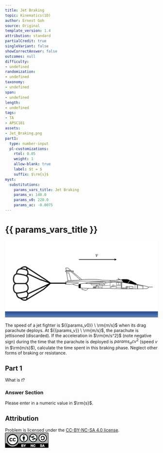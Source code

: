 ```yaml
---
title: Jet Braking
topic: Kinematics(1D)
author: Ernest Goh
source: Original
template_version: 1.4
attribution: standard
partialCredit: true
singleVariant: false
showCorrectAnswer: false
outcomes: null
difficulty:
- undefined
randomization:
- undefined
taxonomy:
- undefined
span:
- undefined
length:
- undefined
tags:
- TA
- APSC181
assets:
- Jet_Braking.png
part1:
  type: number-input
  pl-customizations:
    rtol: 0.05
    weight: 1
    allow-blank: true
    label: $t = $
    suffix: $\rm{s}$
myst:
  substitutions:
    params_vars_title: Jet Braking
    params_v: 140.0
    params_v0: 220.0
    params_ac: -0.0075
---
```

# {{ params_vars_title }}
<img src="Jet_Braking.png" width=800>

The speed of a jet fighter is ${{params_v0}} \ \rm{m/s}$ when its drag parachute deploys.
At ${{params_v}} \ \rm{m/s}$, the parachute is jettisoned (discarded).
If the acceleration in $\rm{m/s^2}$ (note negative sign) during the time that the parachute is deployed is ${{params_ac}} v^2$ (speed $v$ in $\rm{m/s}$), calculate the time spent in this braking phase. Neglect other forms of braking or resistance.

## Part 1

What is $t$?

### Answer Section

Please enter in a numeric value in $\rm{s}$.

## Attribution

Problem is licensed under the [CC-BY-NC-SA 4.0 license](https://creativecommons.org/licenses/by-nc-sa/4.0/).<br> ![The Creative Commons 4.0 license requiring attribution-BY, non-commercial-NC, and share-alike-SA license.](https://raw.githubusercontent.com/firasm/bits/master/by-nc-sa.png)